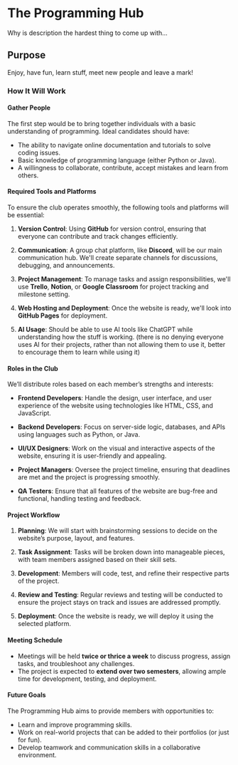 # The Programming Hub

Why is description the hardest thing to come up with...

## Purpose

Enjoy, have fun, learn stuff, meet new people and leave a mark!

### How It Will Work

#### Gather People

The first step would be to bring together individuals with a basic understanding of programming. Ideal candidates should have:

- The ability to navigate online documentation and tutorials to solve coding issues.
- Basic knowledge of programming language (either Python or Java).
- A willingness to collaborate, contribute, accept mistakes and learn from others.

#### Required Tools and Platforms

To ensure the club operates smoothly, the following tools and platforms will be essential:

1. **Version Control**: Using **GitHub** for version control, ensuring that everyone can contribute and track changes efficiently.
   
2. **Communication**: A group chat platform, like **Discord**, will be our main communication hub. We'll create separate channels for discussions, debugging, and announcements.
   
3. **Project Management**: To manage tasks and assign responsibilities, we'll use **Trello**, **Notion**, or **Google Classroom** for project tracking and milestone setting.
   
4. **Web Hosting and Deployment**: Once the website is ready, we'll look into **GitHub Pages** for deployment.

5. **AI Usage**: Should be able to use AI tools like ChatGPT while understanding how the stuff is working. 
(there is no denying everyone uses AI for their projects, rather than not allowing them to use it, better to encourage them to learn while using it)


#### Roles in the Club

We’ll distribute roles based on each member’s strengths and interests:

- **Frontend Developers**: Handle the design, user interface, and user experience of the website using technologies like HTML, CSS, and JavaScript.
  
- **Backend Developers**: Focus on server-side logic, databases, and APIs using languages such as Python, or Java.

- **UI/UX Designers**: Work on the visual and interactive aspects of the website, ensuring it is user-friendly and appealing.

- **Project Managers**: Oversee the project timeline, ensuring that deadlines are met and the project is progressing smoothly.

- **QA Testers**: Ensure that all features of the website are bug-free and functional, handling testing and feedback.

#### Project Workflow

1. **Planning**: We will start with brainstorming sessions to decide on the website’s purpose, layout, and features.
   
2. **Task Assignment**: Tasks will be broken down into manageable pieces, with team members assigned based on their skill sets.

3. **Development**: Members will code, test, and refine their respective parts of the project.

4. **Review and Testing**: Regular reviews and testing will be conducted to ensure the project stays on track and issues are addressed promptly.

5. **Deployment**: Once the website is ready, we will deploy it using the selected platform.

#### Meeting Schedule

- Meetings will be held **twice or thrice a week** to discuss progress, assign tasks, and troubleshoot any challenges.
- The project is expected to **extend over two semesters**, allowing ample time for development, testing, and deployment.
  
#### Future Goals

The Programming Hub aims to provide members with opportunities to:

- Learn and improve programming skills.
- Work on real-world projects that can be added to their portfolios (or just for fun).
- Develop teamwork and communication skills in a collaborative environment.
